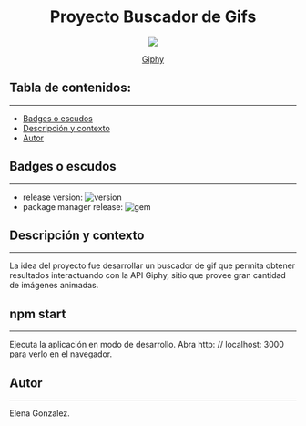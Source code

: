 <h1 align="center">Proyecto Buscador de Gifs</h1>
<p align="center"><img src="https://media.giphy.com/media/3o6gbbuLW76jkt8vIc/giphy.gif"></img></p>
<p align="center"><a href="https://giphy.com/"/>Giphy</a></p> 

## Tabla de contenidos:
---

- [Badges o escudos](#badges-o-escudos)
- [Descripción y contexto](#descripción-y-contexto)
- [Autor](#autor)


## Badges o escudos
---

- release version: ![version](https://img.shields.io/badge/buscador--img-0.1.0-blueviolet)
- package manager release: ![gem](https://img.shields.io/badge/react%20js-%5E16.13.1-9cf)


## Descripción y contexto
---
La idea del proyecto fue desarrollar un buscador de gif que permita obtener resultados interactuando con la API Giphy, sitio que provee gran cantidad de imágenes animadas.

## npm start
---

Ejecuta la aplicación en modo de desarrollo.
Abra http: // localhost: 3000 para verlo en el navegador.

## Autor
---
Elena Gonzalez.


